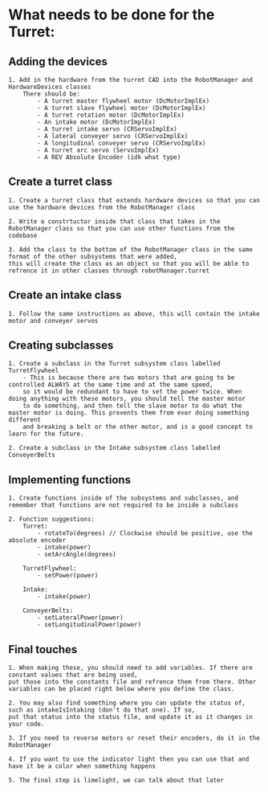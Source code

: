 # What needs to be done for the Turret: #

## Adding the devices
    1. Add in the hardware from the turret CAD into the RobotManager and HardwareDevices classes
        There should be:
            - A turret master flywheel motor (DcMotorImplEx)
            - A turret slave flywheel motor (DcMotorImplEx)
            - A turret rotation motor (DcMotorImplEx)
            - An intake motor (DcMotorImplEx)
            - A turret intake servo (CRServoImplEx)
            - A lateral conveyer servo (CRServoImplEx)
            - A longitudinal conveyer servo (CRServoImplEx)
            - A turret arc servo (ServoImplEx)
            - A REV Absolute Encoder (idk what type)

## Create a turret class
    1. Create a turret class that extends hardware devices so that you can use the hardware devices from the RobotManager class

    2. Write a constrtuctor inside that class that takes in the RobotManager class so that you can use other functions from the codebase

    3. Add the class to the bottom of the RobotManager class in the same format of the other subsystems that were added,
    this will create the class as an object so that you will be able to refrence it in other classes through robotManager.turret

## Create an intake class
    1. Follow the same instructions as above, this will contain the intake motor and conveyer servos

## Creating subclasses
    1. Create a subclass in the Turret subsystem class labelled TurretFlywheel
        - This is because there are two motors that are going to be controlled ALWAYS at the same time and at the same speed,
        so it would be redundant to have to set the power twice. When doing anything with these motors, you should tell the master motor
        to do something, and then tell the slave motor to do what the master motor is doing. This prevents them from ever doing something different
        and breaking a belt or the other motor, and is a good concept to learn for the future.

    2. Create a subclass in the Intake subsystem class labelled ConveyerBelts

## Implementing functions
    1. Create functions inside of the subsystems and subclasses, and remember that functions are not required to be inside a subclass

    2. Function suggestions:
        Turret:
            - rotateTo(degrees) // Clockwise should be positive, use the absolute encoder
            - intake(power)
            - setArcAngle(degrees)

        TurretFlywheel:
            - setPower(power)

        Intake:
            - intake(power)

        ConveyerBelts:
            - setLateralPower(power)
            - setLongitudinalPower(power)

## Final touches
    1. When making these, you should need to add variables. If there are constant values that are being used,
    put those into the constants file and refrence them from there. Other variables can be placed right below where you define the class.

    2. You may also find something where you can update the status of, such as intakeIsIntaking (don't do that one). If so,
    put that status into the status file, and update it as it changes in your code.

    3. If you need to reverse motors or reset their encoders, do it in the RobotManager

    4. If you want to use the indicator light then you can use that and have it be a color when something happens

    5. The final step is limelight, we can talk about that later